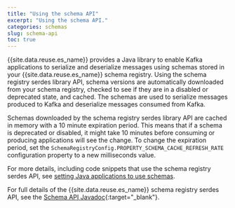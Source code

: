 ```yaml
---
title: "Using the schema API"
excerpt: "Using the schema API."
categories: schemas
slug: schema-api
toc: true
---
```


{{site.data.reuse.es_name}} provides a Java library to enable Kafka applications to serialize and deserialize messages using schemas stored in your {{site.data.reuse.es_name}} schema registry. Using the schema registry serdes library API, schema versions are automatically downloaded from your schema registry, checked to see if they are in a disabled or deprecated state, and cached. The schemas are used to serialize messages produced to Kafka and deserialize messages consumed from Kafka.

Schemas downloaded by the schema registry serdes library API are cached in memory with a 10 minute expiration period. This means that if a schema is deprecated or disabled, it might take 10 minutes before consuming or producing applications will see the change. To change the expiration period, set the `SchemaRegistryConfig.PROPERTY_SCHEMA_CACHE_REFRESH_RATE` configuration property to a new milliseconds value.

For more details, including code snippets that use the schema registry serdes API, see [setting Java applications to use schemas](../setting-java-apps).

For full details of the {{site.data.reuse.es_name}} schema registry serdes API, see the [Schema API Javadoc](../../../schema-api/){:target="_blank"}.
